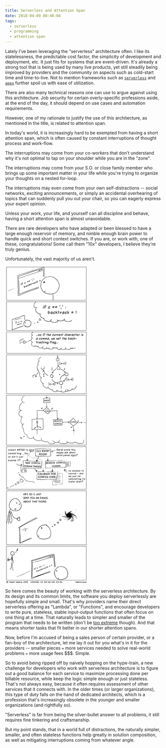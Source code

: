 ```yaml
---
title: Serverless and Attention Span
date: 2018-04-09 08:40:04
tags:
  - serverless
  - programming
  - attention span
---
```


Lately I’ve been leveraging the "serverless" architecture often. I like its statelessness, the predictable cost factor, the simplicity of development and deployment, etc. It just fits for systems that are event-driven. It's already a strong tool that is being used by many live products, yet still steadily being improved by providers and the community on aspects such as cold-start time and time-to-live. Not to mention frameworks such as [`serverless`](https://serverless.com) and [`apex`](https://apex.run/) further spoil us with ease of utilization.

There are also many technical reasons one can use to argue against using this architecture. Job security for certain overly-specific professions aside, at the end of the day, it should depend on use cases and automation requirements.

However, one of my rationale to justify the use of this architecture, as mentioned in the title, is related to attention span.

In today's world, it is increasingly hard to be exempted from having a short attention span, which is often caused by constant interruptions of thought process and work-flow.

The interruptions may come from your co-workers that don't understand why it's not optimal to tap on your shoulder while you are in the "zone".

The interruptions may come from your S.O. or close family member who brings up some important matter in your life while you're trying to organize your thoughts on a nested for-loop.

The interruptions may even come from your own self-distractions -- social networks, exciting announcements, or simply an accidental overhearing of topics that can suddenly pull you out your chair, so you can eagerly express your expert opinion.

Unless your work, your life, and yourself can all discipline and behave, having a short attention span is almost unavoidable.

There are rare developers who have adapted or been blessed to have a large enough reservoir of memory, and nimble enough brain power to handle quick and short context switches. If you are, or work with, one of these, congratulations! Some call them "10x" developers, I believe they're truly genius.

Unfortunately, the vast majority of us aren't.

![interruption](/images/memes/jason_heeris_2013_interruption.jpeg)

So here comes the beauty of working with the serverless architecture. By its design and its common limits, the software you deploy serverlessly are hopefully simple and small. That's why providers name their direct serverless offering as "Lambda", or "Functions", and encourage developers to write pure, stateless, stable input-output functions that often focus on one thing at a time. That naturally leads to simpler and smaller of the program that needs to be written (don't be [too extreme](https://github.com/kelseyhightower/nocode) though). And that means shorter tasks that fit better in our shorter attention spans.

Now, before I'm accused of being a sales person of certain provider, or a fan-boy of the architecture, let me lay it out for you what's in it for the providers -- smaller pieces `=` more services needed to solve real-world problems `=` more usage fees $$$. Simple.

So to avoid being ripped off by naively hopping on the hype-train, a new challenge for developers who work with serverless architecture is to figure out a good balance for each service to maximize processing done per billable resource, while keep the logic simple enough or just stateless. That's not always easy, because it often requires assessment of other services that it connects with. In the older times (or larger organizations), this type of duty falls on the hand of dedicated architects, which is a profession that's increasingly obsolete in the younger and smaller organizations (and rightfully so).

"Serverless" is far from being the silver-bullet answer to all problems, it still requires fine tinkering and craftsmanship.

But my point stands, that in a world full of distractions, the naturally simpler, smaller, and often stateless functions help greatly in solution composition, as well as mitigating interruptions coming from whatever angle.
